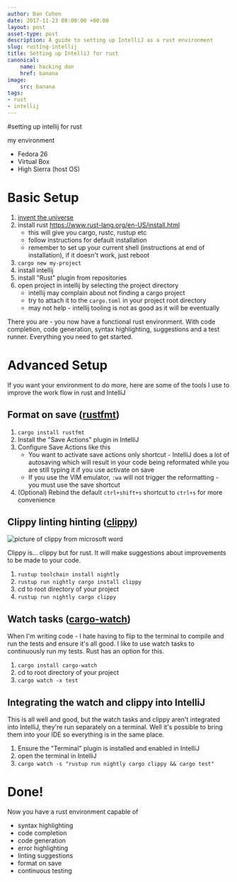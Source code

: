 ```yaml
---
author: Dan Cohen
date: 2017-11-23 08:00:00 +00:00
layout: post
asset-type: post
description: A guide to setting up IntelliJ as a rust environment
slug: rusting-intellij 
title: Setting up IntelliJ for rust
canonical:
    name: hacking dan
    href: banana
image:
    src: banana 
tags:
- rust
- intellij
---
```


#setting up intellij for rust

my environment
- Fedora 26
- Virtual Box
- High Sierra (host OS)

# Basic Setup
1. [invent the universe](https://www.youtube.com/watch?v=7s664NsLeFM)
1. install rust https://www.rust-lang.org/en-US/install.html
	- this will give you cargo, rustc, rustup etc
	- follow instructions for default installation
	- remember to set up your current shell (instructions at end of installation), if it doesn't work, just reboot
1. `cargo new my-project`
1. install intellij
1. install "Rust" plugin from repositories
1. open project in intellij by selecting the project directory
	- intellij may complain about not finding a cargo project
	- try to attach it to the `cargo.toml` in your project root directory
	- may not help - intellij tooling is not as good as it will be eventually

There you are - you now have a functional rust environment. With code completion, code generation, syntax highlighting, suggestions and a test runner. Everything you need to get started.

# Advanced Setup
If you want your environment to do more, here are some of the tools I use to improve the work flow in rust and IntelliJ

## Format on save ([rustfmt](https://crates.io/crates/rustfmt/))
1. `cargo install rustfmt`
1. Install the "Save Actions" plugin in IntelliJ
1. Configure Save Actions like this
	- You want to activate save actions only shortcut - IntelliJ does a lot of autosaving which will result in your code being reformated while you are still typing it if you use activate on save
	- If you use the VIM emulator, `:wa` will not trigger the reformatting - you must use the save shortcut
1. (Optional) Rebind the default `ctrl+shift+s` shortcut to `ctrl+s` for more convenience

## Clippy linting hinting ([clippy](https://crates.io/crates/clippy))
![picture of clippy from microsoft word](http://images.dailytech.com/nimage/19706_Clippy3.jpg)

Clippy is... clippy but for rust. It will make suggestions about improvements to be made to your code.

1. `rustup toolchain install nightly`
1. `rustup run nightly cargo install clippy`
1. cd to root directory of your project
1. `rustup run nightly cargo clippy`

## Watch tasks ([cargo-watch](https://crates.io/crates/cargo-watch))
When I'm writing code - I hate having to flip to the terminal to compile and run the tests and ensure it's all good. I like to use watch tasks to continuously run my tests. Rust has an option for this.

1. `cargo install cargo-watch`
1. cd to root directory of your project
1. `cargo watch -x test`

## Integrating the watch and clippy into IntelliJ
This is all well and good, but the watch tasks and clippy aren't integrated into IntelliJ, they're run separately on a terminal. Well it's possible to bring them into your IDE so everything is in the same place.

1. Ensure the "Terminal" plugin is installed and enabled in IntelliJ
1. open the terminal in IntelliJ
1. `cargo watch -s "rustup run nightly cargo clippy && cargo test"`

# Done!
Now you have a rust environment capable of
- syntax highlighting
- code completion
- code generation
- error highlighting
- linting suggestions
- format on save
- continuous testing
